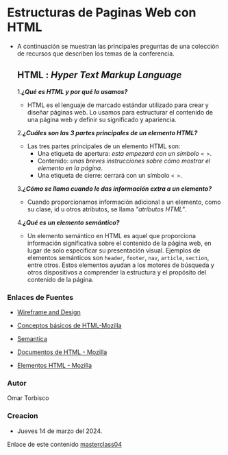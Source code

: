 # Estructuras de Paginas Web con HTML
- A continuación se muestran las principales preguntas de una colección de recursos que describen los temas de la conferencia.

  ## HTML : *Hyper Text Markup Language*
  
   1.***¿Qué es HTML y por qué lo usamos?***
    - HTML es el lenguaje de marcado estándar utilizado para crear y diseñar páginas web. Lo usamos para estructurar el contenido de una página web y definir su significado y apariencia.
    
   2.***¿Cuáles son las 3 partes principales de un elemento HTML?***
    - Las tres partes principales de un elemento HTML son:
      - Una etiqueta de apertura: *esta empezará con un símbolo* `< >`.
      - Contenido: *unas breves instrucciones sobre cómo mostrar el elemento en la página*.
      - Una etiqueta de cierre: cerrará con un símbolo `< >`.
  
   3.***¿Cómo se llama cuando le das información extra a un elemento?***

    - Cuando proporcionamos información adicional a un elemento, como su clase, id u otros atributos, se llama *"atributos HTML"*.

    4.***¿Qué es un elemento semántico?***

    - Un elemento semántico en HTML es aquel que proporciona información significativa sobre el contenido de la página web, en lugar de solo especificar su presentación visual. Ejemplos de elementos semánticos son `header`, `footer`, `nav`, `article`, `section`, entre otros. Estos elementos ayudan a los motores de búsqueda y otros dispositivos a comprender la estructura y el propósito del contenido de la página.
      
      
### Enlaces de Fuentes

- [Wireframe and Design](https://careerfoundry.com/en/blog/ux-design/how-to-create-your-first-wireframe/)

- [Conceptos básicos de HTML-Mozilla](https://developer.mozilla.org/es/docs/Learn/Getting_started_with_the_web/HTML_basics)

- [Semantica](https://developer.mozilla.org/en-US/docs/Glossary/Semantics)

- [Documentos de HTML - Mozilla](https://developer.mozilla.org/es/docs/Web/HTML)

- [Elementos HTML - Mozilla](https://developer.mozilla.org/es/docs/Web/HTML/Element)



### Autor
Omar Torbisco

### Creacion
- Jueves 14 de marzo del 2024.

Enlace de este contenido [masterclass04](https://omartpiza.github.io/reading-notes/102/masterclass04)